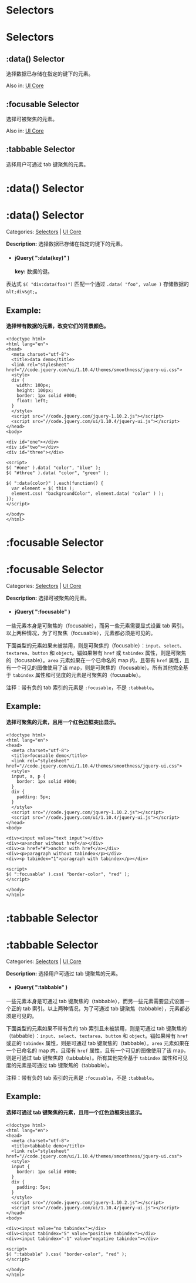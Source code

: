 # Selectors

# Selectors

## :data() Selector

选择数据已存储在指定的键下的元素。

Also in: [UI Core](http://www.css88.com/jquery-ui-api/category/ui-core/ "View all posts in UI Core")

## :focusable Selector

选择可被聚焦的元素。

Also in: [UI Core](http://www.css88.com/jquery-ui-api/category/ui-core/ "View all posts in UI Core")

## :tabbable Selector

选择用户可通过 tab 键聚焦的元素。

# :data() Selector

# :data() Selector

Categories: [Selectors](http://www.css88.com/jquery-ui-api/category/selectors/ "View all posts in Selectors") | [UI Core](http://www.css88.com/jquery-ui-api/category/ui-core/ "View all posts in UI Core")

**Description:** 选择数据已存储在指定的键下的元素。

*   #### jQuery( ":data(key)" )

    **key:** 数据的键。

表达式 `$( "div:data(foo)")` 匹配一个通过 `.data( "foo", value )` 存储数据的 `&lt;div&gt;`。

## Example:

#### 选择带有数据的元素，改变它们的背景颜色。

```
<!doctype html>
<html lang="en">
<head>
  <meta charset="utf-8">
  <title>data demo</title>
  <link rel="stylesheet" href="//code.jquery.com/ui/1.10.4/themes/smoothness/jquery-ui.css">
  <style>
  div {
    width: 100px;
    height: 100px;
    border: 1px solid #000;
    float: left;
  }
  </style>
  <script src="//code.jquery.com/jquery-1.10.2.js"></script>
  <script src="//code.jquery.com/ui/1.10.4/jquery-ui.js"></script>
</head>
<body>

<div id="one"></div>
<div id="two"></div>
<div id="three"></div>

<script>
$( "#one" ).data( "color", "blue" );
$( "#three" ).data( "color", "green" );

$( ":data(color)" ).each(function() {
  var element = $( this );
  element.css( "backgroundColor", element.data( "color" ) );
});
</script>

</body>
</html> 
```

# :focusable Selector

# :focusable Selector

Categories: [Selectors](http://www.css88.com/jquery-ui-api/category/selectors/ "View all posts in Selectors") | [UI Core](http://www.css88.com/jquery-ui-api/category/ui-core/ "View all posts in UI Core")

**Description:** 选择可被聚焦的元素。

*   #### jQuery( ":focusable" )

一些元素本身是可聚焦的（focusable），而另一些元素需要显式设置 tab 索引。以上两种情况，为了可聚焦（focusable），元素都必须是可见的。

下面类型的元素如果未被禁用，则是可聚焦的（focusable）：`input`、`select`、`textarea`、`button` 和 `object`。锚如果带有 `href` 或 `tabindex` 属性，则是可聚焦的（focusable）。`area` 元素如果在一个已命名的 map 内，且带有 `href` 属性，且有一个可见的图像使用了该 map，则是可聚焦的（focusable）。所有其他完全基于 `tabindex` 属性和可见度的元素是可聚焦的（focusable）。

注释：带有负的 tab 索引的元素是 `:focusable`，不是 `:tabbable`。

## Example:

#### 选择可聚焦的元素，且用一个红色边框突出显示。

```
<!doctype html>
<html lang="en">
<head>
  <meta charset="utf-8">
  <title>focusable demo</title>
  <link rel="stylesheet" href="//code.jquery.com/ui/1.10.4/themes/smoothness/jquery-ui.css">
  <style>
  input, a, p {
    border: 1px solid #000;
  }
  div {
    padding: 5px;
  }
  </style>
  <script src="//code.jquery.com/jquery-1.10.2.js"></script>
  <script src="//code.jquery.com/ui/1.10.4/jquery-ui.js"></script>
</head>
<body>

<div><input value="text input"></div>
<div><a>anchor without href</a></div>
<div><a href="#">anchor with href</a></div>
<div><p>paragraph without tabindex</p></div>
<div><p tabindex="1">paragraph with tabindex</p></div>

<script>
$( ":focusable" ).css( "border-color", "red" );
</script>

</body>
</html> 
```

# :tabbable Selector

# :tabbable Selector

Categories: [Selectors](http://www.css88.com/jquery-ui-api/category/selectors/ "View all posts in Selectors") | [UI Core](http://www.css88.com/jquery-ui-api/category/ui-core/ "View all posts in UI Core")

**Description:** 选择用户可通过 tab 键聚焦的元素。

*   #### jQuery( ":tabbable" )

一些元素本身是可通过 tab 键聚焦的（tabbable），而另一些元素需要显式设置一个正的 tab 索引。以上两种情况，为了可通过 tab 键聚焦（tabbable），元素都必须是可见的。

下面类型的元素如果不带有负的 tab 索引且未被禁用，则是可通过 tab 键聚焦的（tabbable）：`input`、`select`、`textarea`、`button` 和 `object`。锚如果带有 `href` 或正的 `tabindex` 属性，则是可通过 tab 键聚焦的（tabbable）。`area` 元素如果在一个已命名的 map 内，且带有 `href` 属性，且有一个可见的图像使用了该 map，则是可通过 tab 键聚焦的（tabbable）。所有其他完全基于 `tabindex` 属性和可见度的元素是可通过 tab 键聚焦的（tabbable）。

注释：带有负的 tab 索引的元素是 `:focusable`，不是 `:tabbable`。

## Example:

#### 选择可通过 tab 键聚焦的元素，且用一个红色边框突出显示。

```
<!doctype html>
<html lang="en">
<head>
  <meta charset="utf-8">
  <title>tabbable demo</title>
  <link rel="stylesheet" href="//code.jquery.com/ui/1.10.4/themes/smoothness/jquery-ui.css">
  <style>
  input {
    border: 1px solid #000;
  }
  div {
    padding: 5px;
  }
  </style>
  <script src="//code.jquery.com/jquery-1.10.2.js"></script>
  <script src="//code.jquery.com/ui/1.10.4/jquery-ui.js"></script>
</head>
<body>

<div><input value="no tabindex"></div>
<div><input tabindex="5" value="positive tabindex"></div>
<div><input tabindex="-1" value="negative tabindex"></div>

<script>
$( ":tabbable" ).css( "border-color", "red" );
</script>

</body>
</html> 
```